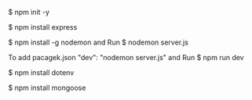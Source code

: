 $ npm init -y

$ npm install express

$ npm install -g nodemon
and Run 
$ nodemon server.js

To add pacagek.json
"dev": "nodemon server.js" 
and Run 
$ npm run dev

$ npm install dotenv

$ npm install mongoose

